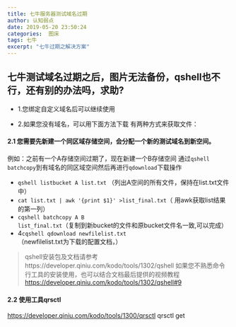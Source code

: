 ```yaml
---
title: 七牛服务器测试域名过期
author: 认知弱点
date: 2019-05-20 23:50:24
categories:  图床
tags: 七牛
excerpt: "七牛过期之解决方案"  
---
```

## 七牛测试域名过期之后，图片无法备份，qshell也不行，还有别的办法吗，求助?

* 1.您绑定自定义域名后可以继续使用

* 2.如果您没有域名，可以用下面方法下载
有两种方式来获取文件：
#### 2.1 您需要先新建一个同区域存储空间，会分配一个新的测试域名到新空间。
例如：之前有一个A存储空间过期了，现在新建一个B存储空间
通过<code>qshell batchcopy</code>到有域名的同区域空间然后再进行<code>qdownload</code>下载操作
  * <code>qshell listbucket A list.txt</code> （列出A空间的所有文件，保持在list.txt文件中）
  * <code>cat list.txt | awk '{print $1}' >list_final.txt</code>（ 用awk获取list结果的第一列）
  * <code>cqshell batchcopy A B list_final.txt</code>（复制到新bucket的文件和原bucket文件名一致,可以完成）
  * 4<code>cqshell qdownload newfilelist.txt</code> （newfilelist.txt为下载的配置文档，）

  > qshell安装包及文档请参考https://developer.qiniu.com/kodo/tools/1302/qshell
  > 如果您不熟悉命令行工具的安装使用，也可以结合文档最后提供的视频教程 https://developer.qiniu.com/kodo/tools/1302/qshell#9

#### 2.2 使用工具qrsctl
https://developer.qiniu.com/kodo/tools/1300/qrsctl
qrsctl get